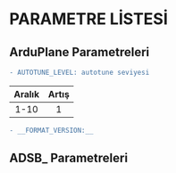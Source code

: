 # PARAMETRE LİSTESİ

## ArduPlane Parametreleri

```diff
- AUTOTUNE_LEVEL: autotune seviyesi
```
| Aralık | Artış |
|:------:|:-----:|
|  1-10  |   1   | asdasdasd


```diff
- __FORMAT_VERSION:__


```

## ADSB_ Parametreleri
